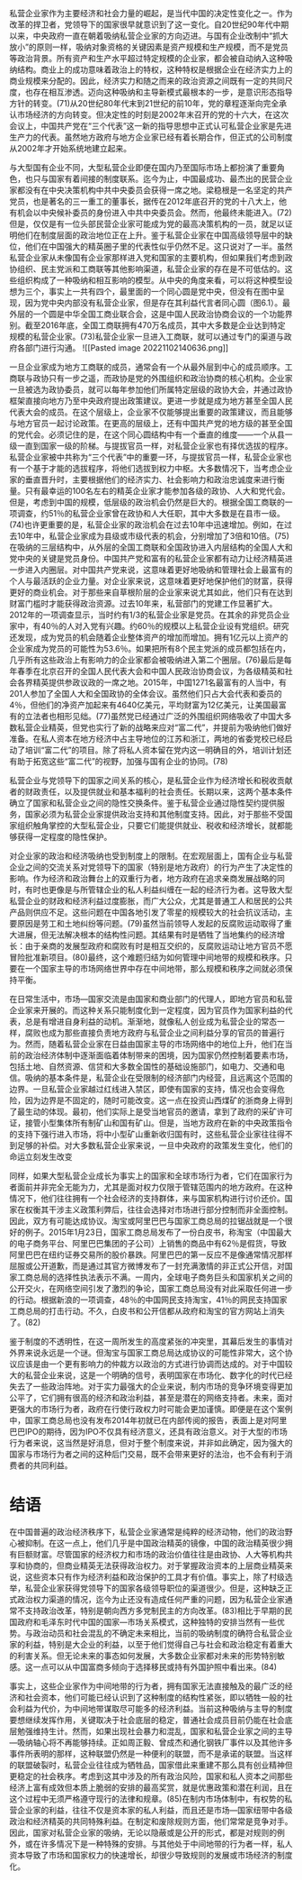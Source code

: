 
私营企业家作为主要经济和社会力量的崛起，是当代中国的决定性变化之一。作为改革的捍卫者，党领导下的国家很早就意识到了这一变化。自20世纪90年代中期以来，中央政府一直在朝着吸纳私营企业家的方向迈进。与国有企业改制中“抓大放小”的原则一样，吸纳对象资格的关键因素是资产规模和生产规模，而不是党员等政治背景。所有资产和生产水平超过特定规模的企业家，都会被自动纳入这种吸纳结构。商业上的成功意味着政治上的特权，这种特权是根据企业在经济实力上的商业规模来分配的。因此，经济实力和随之而来的政治资源之间既有一定的共同尺度，也存在相互渗透。迈向这种吸纳和主导新模式最根本的一步，是意识形态指导方针的转变。(71)从20世纪80年代末到21世纪的前10年，党的章程逐渐向完全承认市场经济的方向转变。但决定性的时刻是2002年末召开的党的十六大，在这次会议上，中国共产党在“三个代表”这一新的指导思想中正式认可私营企业家是先进生产力的代表。虽然地方政府与地方企业家已经有着长期合作，但正式的公司制度从2002年才开始系统地建立起来。

与大型国有企业不同，大型私营企业即便在国内乃至国际市场上都扮演了重要角色，也只与国家有着间接的制度联系。迄今为止，中国最成功、最杰出的民营企业家都没有在中央决策机构中共中央委员会获得一席之地。梁稳根是一名坚定的共产党员，也是著名的三一重工的董事长，据传在2012年底召开的党的十八大上，他有机会以中央候补委员的身份进入中共中央委员会。然而，他最终未能进入。(72)但是，仅仅是有一位头部民营企业家可能成为党的最高决策机构的一员，就足以证明他们在制度层面的政治地位正在上升。鉴于私营企业家在中国高级领导层中的缺位，他们在中国强大的精英圈子里的代表性似乎仍然不足。这只说对了一半。虽然私营企业家从未像国有企业家那样进入党和国家的主要机构，但如果我们考虑到政协组织、民主党派和工商联等其他影响渠道，私营企业家的存在是不可低估的。这些组织构成了一种吸纳和相互影响的模型。从中央的角度来看，可以将这种模型设想为三个，事实上一共有四个，最里面的一个同心圆是党中央，但没有在图中呈现，因为党中央内部没有私营企业家，但是存在其利益代言者同心圆（图6.1）。最外层的一个圆是中华全国工商业联合会，这是中国人民政治协商会议的一个功能界别。截至2016年底，全国工商联拥有470万名成员，其中大多数是企业达到特定规模的私营企业家。(73)私营企业家一旦进入工商联，就可以通过专门的渠道与政府各部门进行沟通。
![[Pasted image 20221102140636.png]]


一旦企业家成为地方工商联的成员，通常会有一个从最外层到中心的成员顺序。工商联与政协只有一步之遥，而政协是党的外围组织和政治协商的核心机构。企业家一旦被选为政协委员，就可以每年参加他们所属特定层级的政协大会，并通过政协框架直接向地方乃至中央政府提出政策建议。更进一步就是成为地方甚至全国人民代表大会的成员。在这个层级上，企业家不仅能够提出重要的政策建议，而且能够与地方官员一起讨论政策。在更高的层级上，还有中国共产党的地方级的甚至全国的党代会。必须记住的是，在这个同心圆结构中有一个垂直的维度——一个从县一级一直到国家一级的阶梯。与提拔官员一样，对私营企业家也有择优选拔的程序。私营企业家被中共称为“三个代表”中的重要一环，与提拔官员一样，私营企业家也有一个基于才能的选拔程序，将他们选拔到权力中枢。大多数情况下，当考虑企业家的垂直晋升时，主要根据他们的经济实力、社会影响力和政治忠诚度来进行衡量。只有最幸运的100名左右的精英企业家才能参加各级的政协、人大和党代会。但是，考虑到中国的规模，低层级的政治机会仍然是巨大的。根据全国工商联的一项调查，约51％的私营企业家曾在政协和人大任职，其中大多数是在县市一级。(74)也许更重要的是，私营企业家的政治机会在过去10年中迅速增加。例如，在过去10年中，私营企业家成为县级或市级代表的机会，分别增加了3倍和10倍。(75)
在吸纳的三层结构中，从外层的全国工商联和全国政协进入内层结构的全国人大和党中央的关键是党员身份。中国共产党和富有的私营企业家都有动力让经济精英进一步进入内圈层。对中国共产党来说，这意味着更好地吸纳和管理社会上最富有的个人与最活跃的企业力量。对企业家来说，这意味着更好地保护他们的财富，获得更好的商业机会。对于那些来自草根阶层的企业家来说尤其如此，他们只有在达到财富门槛时才能获得政治资源。过去10年来，私营部门的党建工作显著扩大。2012年的一项调查显示，当时约有1/3的私营企业家是党员。在其余的非党员企业家中，有40％的人对入党有兴趣。约60％的规模以上私营企业设有党组织。研究还发现，成为党员的机会随着企业整体资产的增加而增加。拥有1亿元以上资产的企业家成为党员的可能性为53.6％。如果把所有8个民主党派的成员都包括在内，几乎所有这些政治上有影响力的企业家都会被吸纳进入第二个圈层。(76)最后是每年春季在北京召开的全国人民代表大会和中国人民政治协商会议，为各级精英和社会各界精英提供参政议政的一席之地。2015年，中国1271名最富有的人当中，有201人参加了全国人大和全国政协的全体会议。虽然他们只占大会代表和委员的4％，但他们的净资产加起来有4640亿美元，平均财富为12亿美元，让美国最富有的立法者也相形见绌。(77)虽然党已经通过广泛的外围组织网络吸收了中国大多数私营企业精英，但党也实行了新的战略来应对“富二代”，并提前为吸纳他们做好准备。在私人资本在地方经济中占主导地位的江苏和浙江，两地的省委党校已经启动了培训“富二代”的项目。除了将私人资本留在党内这一明确目的外，培训计划还有助于拓宽这些“富二代”的视野，加强与国有企业的协同。(78)


私营企业与党领导下的国家之间关系的核心，是私营企业作为经济增长和税收贡献者的财政责任，以及提供就业和基本福利的社会责任。长期以来，这两个基本条件确立了国家和私营企业之间的隐性交换条件。鉴于私营企业通过隐性契约提供服务，国家必须为私营企业家提供政治支持和其他制度支持。因此，对于那些不受国家组织触角掌控的大型私营企业，只要它们能提供就业、税收和经济增长，就都能够获得一定程度的隐性保护。

对企业家的政治和经济吸纳也受到制度上的限制。在宏观层面上，国有企业与私营企业之间的交流关系对党领导下的国家（特别是地方政府）的行为产生了决定性的影响。作为经济和政治舞台上的双重行为者，地方政府在追求亲商发展战略的同时，有时也更像是与所管辖企业的私人利益纠缠在一起的经济行为者。这导致大型私营企业的财政和经济利益过度膨胀，而广大公众，尤其是普通工人和居民的公共产品则供应不足。这些问题在中国各地引发了零星的规模较大的社会抗议活动，主要原因是劳工和土地纠纷等问题。(79)虽然当前领导人发起的反腐败运动取得了重大进展，但无法解决根本的结构性问题。其结果有时是牺牲了当地集约的经济增长：由于亲商的发展型政府和腐败有时是相互交织的，反腐败运动让地方官员不愿冒险批准新项目。(80)最终，这个难题归结为如何管理中间地带的规模和秩序。只要在一个国家主导的市场网络世界中存在中间地带，那么规模和秩序之间就必须保持平衡。

在日常生活中，市场—国家交流是由国家和商业部门的代理人，即地方官员和私营企业家来开展的。而这种关系只能制度化到一定程度，因为官员作为国家利益的代表，总是有增进自身利益的动机。渐渐地，就像私人创业成为私营企业的常态一样，腐败也成为那些直接负责地方政府与私营企业之间利益分享的官员的普遍行为。然而，随着私营企业家在日益由国家主导的市场网络中的地位上升，他们在当前的政治经济体制中逐渐面临着体制带来的困境，因为国家仍然控制着要素市场，包括土地、自然资源、信贷和大多数全国性的基础设施部门，如电力、交通和电信。吸纳的基本条件是，私营企业在受限制的经济部门内经营，且远离这个范围的边界。一旦私营企业家越过红线进入禁区，即使有国家的支持，情况也会变得危险，因为边界是不固定的，随时可能改变。这一点在投资山西煤矿的浙商身上得到了最生动的体现。最初，他们实际上是受当地官员的邀请，拿到了政府的采矿许可证，接管小型集体所有制矿山和国有矿山。但是，当地方政府在新的中央政策指令的支持下强行进入市场，将中小型矿山重新收归国有时，这些私营企业家往往得不到足够的补偿。对大多数私营企业家来说，一旦中央政府的政策发生变化，他们的命运立刻发生改变

同样，如果大型私营企业成长为事实上的国家和全球市场行为者，它们在国家行为者面前并非完全无能为力，尤其是面对权力仅限于管辖范围内的地方政府。在这种情况下，他们往往拥有一个社会经济的支持群体，来与国家机构进行讨价还价。国家在权衡其干涉主义政策利弊后，往往会选择对市场进行部分控制而非全面控制。因此，双方有可能达成协议。淘宝或阿里巴巴与国家工商总局的拉锯战就是一个很好的例子。2015年1月23日，国家工商总局发布了一份白皮书，称淘宝（中国最大的电子商务平台、阿里巴巴集团的子公司）上销售的商品中有62％是假货，导致阿里巴巴在纽约证券交易所的股价暴跌。阿里巴巴的第一反应不是像通常情况那样屈服或公开道歉，而是通过其官方微博发布了一封充满激情的非正式公开信，对国家工商总局的选择性执法表示不满。一周内，全球电子商务巨头和国家机关之间的公开交火，在网络空间引发了激烈的争论，国家工商总局没有对此采取任何进一步的行动。根据新浪的一项调查，48％的中国网民支持淘宝，41％的网民支持国家工商总局的打击行动。不久，白皮书和公开信都从政府和淘宝的官方网站上消失了。(82)

鉴于制度的不透明性，在这一周所发生的高度紧张的冲突里，其幕后发生的事情对外界来说永远是一个谜。但淘宝与国家工商总局达成协议的可能性非常大，这个协议应该是由一个更有影响力的仲裁方以政治的方式进行协调而达成的。对于中国较大的私营企业来说，这是一个明确的信号，表明国家在市场化、数字化的时代已经失去了一些政治阵地。对于实力最强大的企业来说，制内市场的竞争环境变得更加公平了，它们拥有很高的经济和政治利益，甚至是潜在的网络支持者。未来，面对更强大的市场行为者，政府在行使行政权力时可能会更加谨慎。即便是在这个案例中，国家工商总局也没有发布2014年初就已在内部传阅的报告，表面上是对阿里巴巴IPO的期待，因为IPO不仅具有经济意义，还具有政治意义。对于大型的市场行为者来说，这当然是好消息，但对于整个制度来说，并非如此确定，因为强大的国家与市场行为者之间的这种后门交易，既不会带来更好的法治，也不会有利于消费者的共同利益。

# 结语
在中国普遍的政治经济秩序下，私营企业家通常是纯粹的经济动物，他们的政治野心被抑制。在这一点上，他们几乎是中国政治精英的镜像，中国的政治精英很少拥有巨额财富。尽管国家的经济权力和市场的政治价值往往是由政协、人大等机构共享和协商的，但商业精英无法获得政治权力。对于掌握政治资本的上层商业精英来说，这些资本只有作为经济利益和政治保护的工具才有价值。事实上，除了村级选举，私营企业家获得党领导下的国家各级领导职位的渠道很少。但是，这种缺乏正式政治权力渠道的情况，迄今为止还没有造成任何严重的问题，因为私营企业家通常不支持政治改革，特别是朝向西方多党制民主的方向改革。(83)相比于早期的民国政府和毛泽东时代中国的国家—市场关系模式，这种独特的安排当然有一些优势。与政治动员和社会混乱的不确定未来相比，当前的吸纳制度的确符合私营企业家的利益，特别是大企业的利益，以至于他们觉得自己与社会和政治稳定有着重大的利害关系。但无论未来的事态如何发展，大多数企业家都对未来的形势特别敏感。这一点可以从中国富商多倾向于选择移民或持有外国护照中看出来。(84)

事实上，这些企业家作为中间地带的行为者，拥有国家无法直接触及的最广泛的经济和社会资本，他们可能已经认识到了这种制度的结构性紧张，即以牺牲一般的社会利益为代价，为中间地带谋取尽可能多的经济利益。当前这种吸纳与主导的制度要想继续发挥作用，关键取决于社会底层的稳定，普通社会成员目前仍能在社会底层勉强维持生计。然而，如果出现社会暴力和混乱，国家和私营企业家之间的主导—吸纳轴心将不再能够持续。正如周正毅、曾成杰和通化钢铁厂事件以及其他许多事件所表明的那样，这种联盟仍然是一种便利的联盟，而不是承诺的联盟。当这样的联盟破裂时，私营企业往往成为牺牲品，国家借此来重建不那么具有创业精神但更稳定的社会秩序。考虑到这其中涉及的所有政治风险，国家和私人资本之间那些经济上富有成效但本质上脆弱的安排的最高奖赏，就是优惠政策和潜在利润，且在这个过程中无须严格遵守现行的法律和规章。(85)在制内市场体制中，有权势的私营企业家的利益，往往不仅是资本家的私人利益，而且还是市场—国家纽带中各级政治和经济精英的共同特殊利益。在制定和废除规则方面，他们常常是竞争对手。因此，国家对私营企业家的吸纳，无论以隐蔽或是公开的形式，都是对规则的例外，或在许多情况下是一种特殊的安排。与其他处于中间地带的行为者一样，私人资本导致了市场和国家权力的快速增长，却很少导致规则的发展或市场经济的制度化。









